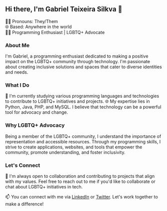 ## Hi there, I'm Gabriel Teixeira Silkva 👋

🏳️‍🌈 Pronouns: They/Them  
🌐 Based: Anywhere in the world  
👩‍💻 Programming Enthusiast | LGBTQ+ Advocate

### About Me

I'm Gabriel, a programming enthusiast dedicated to making a positive impact on the LGBTQ+ community through technology. I'm passionate about creating inclusive solutions and spaces that cater to diverse identities and needs.

### What I Do

💼 I'm currently studying various programming languages and technologies to contribute to LGBTQ+ initiatives and projects.
🌐 My expertise lies in Python, Java, PHP, and MySQL. I believe that technology can be a powerful tool for advocacy and change.

### Why LGBTQ+ Advocacy

Being a member of the LGBTQ+ community, I understand the importance of representation and accessible resources. Through my programming skills, I strive to create applications, websites, and tools that empower the community, promote understanding, and foster inclusivity.

### Let's Connect

🌈 I'm always open to collaboration and contributing to projects that align with my values. Feel free to reach out to me if you'd like to collaborate or chat about LGBTQ+ initiatives in tech.

📫 You can connect with me via [LinkedIn](https://www.linkedin.com/in/gabriel-teixeira-silkva/) or [Twitter](https://twitter.com/gabrieltsilkva). Let's work together to make a difference!

